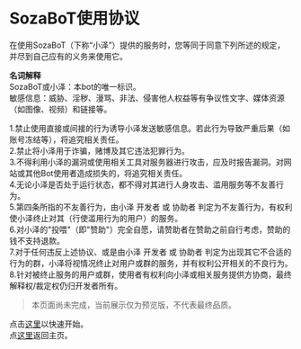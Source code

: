 # SozaBoT使用协议
在使用SozaBoT（下称“小泽”）提供的服务时，您等同于同意下列所述的规定，并尽到自己应有的义务来使用它。

**名词解释**  
SozaBoT或小泽：本bot的唯一标识。  
敏感信息：威胁、淫秽、漫骂、非法、侵害他人权益等有争议性文字、媒体资源（如图像、视频）和链接等。  


1.禁止使用直接或间接的行为诱导小泽发送敏感信息。若此行为导致严重后果（如账号冻结等），将追究相关责任。  
2.禁止将小泽用于诈骗，赌博及其它违法犯罪行为。  
3.不得利用小泽的漏洞或使用相关工具对服务器进行攻击，应及时报告漏洞。对网站或其他Bot使用者造成损失的，将追究相关责任。  
4.无论小泽是否处于运行状态，都不得对其进行人身攻击、滥用服务等不友善行为。  
5.第四条所指的不友善行为，由小泽 开发者 或 协助者 判定为不友善行为，有权利使小泽终止对其（行使滥用行为的用户）的服务。  
6.对小泽的"投喂"（即"赞助"）完全自愿，请赞助者在赞助之前自行考虑，赞助的钱不支持退款。  
7.对于任何违反上述协议、或是由小泽 开发者 或 协助者 判定为出现其它不合适的行为的群，小泽将视情况终止对用户或群的服务，并有权利公开相关的不良行为。  
8.针对被终止服务的用户或群，使用者有权利向小泽或相关服务提供方协商，最终解释权/裁定权仍归开发者所有。  

> 本页面尚未完成，当前展示仅为预览版，不代表最终品质。    

点击[这里](./start.md)以快速开始。  
点[这里](./)返回主页。  